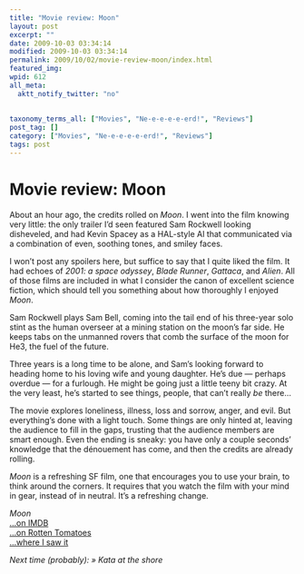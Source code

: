 ```yaml
---
title: "Movie review: Moon"
layout: post
excerpt: ""
date: 2009-10-03 03:34:14
modified: 2009-10-03 03:34:14
permalink: 2009/10/02/movie-review-moon/index.html
featured_img: 
wpid: 612
all_meta: 
  aktt_notify_twitter: "no"
  
  
taxonomy_terms_all: ["Movies", "Ne-e-e-e-e-erd!", "Reviews"]
post_tag: []
category: ["Movies", "Ne-e-e-e-e-erd!", "Reviews"]
tags: post
---
```


# Movie review: Moon

About an hour ago, the credits rolled on *Moon*. I went into the film knowing very little: the only trailer I’d seen featured Sam Rockwell looking disheveled, and had Kevin Spacey as a HAL-style AI that communicated via a combination of even, soothing tones, and smiley faces.

I won’t post any spoilers here, but suffice to say that I quite liked the film. It had echoes of *2001: a space odyssey*, *Blade Runner*, *Gattaca*, and *Alien*. All of those films are included in what I consider the canon of excellent science fiction, which should tell you something about how thoroughly I enjoyed *Moon*.

Sam Rockwell plays Sam Bell, coming into the tail end of his three-year solo stint as the human overseer at a mining station on the moon’s far side. He keeps tabs on the unmanned rovers that comb the surface of the moon for He3, the fuel of the future.

Three years is a long time to be alone, and Sam’s looking forward to heading home to his loving wife and young daughter. He’s due — perhaps overdue — for a furlough. He might be going just a little teeny bit crazy. At the very least, he’s started to see things, people, that can’t really *be* there…

The movie explores loneliness, illness, loss and sorrow, anger, and evil. But everything’s done with a light touch. Some things are only hinted at, leaving the audience to fill in the gaps, trusting that the audience members are smart enough. Even the ending is sneaky: you have only a couple seconds’ knowledge that the dénouement has come, and then the credits are already rolling.

*Moon* is a refreshing SF film, one that encourages you to use your brain, to think around the corners. It requires that you watch the film with your mind in gear, instead of in neutral. It’s a refreshing change.

*Moon*  
[…on IMDB](http://www.imdb.com/title/tt1182345/)  
[…on Rotten Tomatoes](http://www.rottentomatoes.com/m/10009075-moon/)  
[…where I saw it](http://filmfest.mb.ca/site/detail/278)

*Next time (probably): » Kata at the shore*